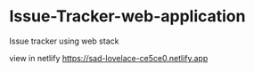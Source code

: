 # Issue-Tracker-web-application
Issue tracker using web stack

view in netlify     https://sad-lovelace-ce5ce0.netlify.app
